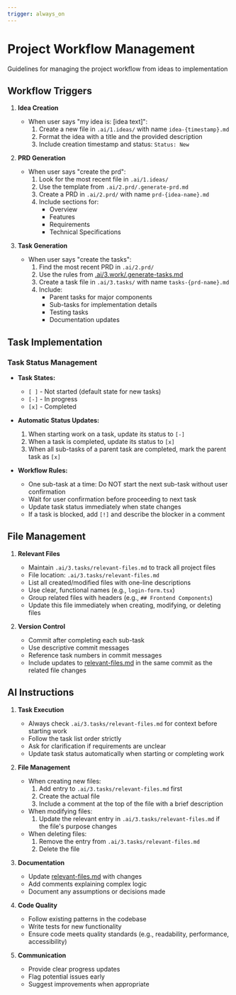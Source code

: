 ```yaml
---
trigger: always_on
---
```


# Project Workflow Management

Guidelines for managing the project workflow from ideas to implementation

## Workflow Triggers

1. **Idea Creation**
   - When user says "my idea is: [idea text]":
     1. Create a new file in `.ai/1.ideas/` with name `idea-{timestamp}.md`
     2. Format the idea with a title and the provided description
     3. Include creation timestamp and status: `Status: New`

2. **PRD Generation**
   - When user says "create the prd":
     1. Look for the most recent file in `.ai/1.ideas/`
     2. Use the template from `.ai/2.prd/.generate-prd.md`
     3. Create a PRD in `.ai/2.prd/` with name `prd-{idea-name}.md`
     4. Include sections for:
        - Overview
        - Features
        - Requirements
        - Technical Specifications

3. **Task Generation**
   - When user says "create the tasks":
     1. Find the most recent PRD in `.ai/2.prd/`
     2. Use the rules from [.ai/3.work/.generate-tasks.md](.ai/3.work/.generate-tasks.md)
     3. Create a task file in `.ai/3.tasks/` with name `tasks-{prd-name}.md`
     4. Include:
        - Parent tasks for major components
        - Sub-tasks for implementation details
        - Testing tasks
        - Documentation updates

## Task Implementation

### Task Status Management

- **Task States:**
  - `[ ]` - Not started (default state for new tasks)
  - `[-]` - In progress
  - `[x]` - Completed

- **Automatic Status Updates:**
  1. When starting work on a task, update its status to `[-]`
  2. When a task is completed, update its status to `[x]`
  3. When all sub-tasks of a parent task are completed, mark the parent task as `[x]`

- **Workflow Rules:**
  - One sub-task at a time: Do NOT start the next sub-task without user confirmation
  - Wait for user confirmation before proceeding to next task
  - Update task status immediately when state changes
  - If a task is blocked, add `[!]` and describe the blocker in a comment

## File Management

1. **Relevant Files**
   - Maintain `.ai/3.tasks/relevant-files.md` to track all project files
   - File location: `.ai/3.tasks/relevant-files.md`
   - List all created/modified files with one-line descriptions
   - Use clear, functional names (e.g., `login-form.tsx`)
   - Group related files with headers (e.g., `## Frontend Components`)
   - Update this file immediately when creating, modifying, or deleting files

2. **Version Control**
   - Commit after completing each sub-task
   - Use descriptive commit messages
   - Reference task numbers in commit messages
   - Include updates to [relevant-files.md](.ai/3.work/relevant-files.md) in the same commit as the related file changes

## AI Instructions

1. **Task Execution**
   - Always check `.ai/3.tasks/relevant-files.md` for context before starting work
   - Follow the task list order strictly
   - Ask for clarification if requirements are unclear
   - Update task status automatically when starting or completing work

2. **File Management**
   - When creating new files:
     1. Add entry to `.ai/3.tasks/relevant-files.md` first
     2. Create the actual file
     3. Include a comment at the top of the file with a brief description
   - When modifying files:
     1. Update the relevant entry in `.ai/3.tasks/relevant-files.md` if the file's purpose changes
   - When deleting files:
     1. Remove the entry from `.ai/3.tasks/relevant-files.md`
     2. Delete the file

3. **Documentation**
   - Update [relevant-files.md](.ai/3.work/relevant-files.md) with changes
   - Add comments explaining complex logic
   - Document any assumptions or decisions made

4. **Code Quality**
   - Follow existing patterns in the codebase
   - Write tests for new functionality
   - Ensure code meets quality standards (e.g., readability, performance, accessibility)

5. **Communication**
   - Provide clear progress updates
   - Flag potential issues early
   - Suggest improvements when appropriate